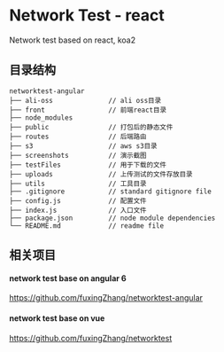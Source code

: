 # Network Test - react
Network test based on react, koa2

## 目录结构  
```  
networktest-angular
├── ali-oss              // ali oss目录
├── front                // 前端react目录
├── node_modules         
├── public               // 打包后的静态文件
├── routes               // 后端路由
├── s3                   // aws s3目录
├── screenshots          // 演示截图
├── testFiles            // 用于下载的文件
├── uploads              // 上传测试的文件存放目录
├── utils                // 工具目录
├── .gitignore           // standard gitignore file
├── config.js            // 配置文件
├── index.js             // 入口文件
├── package.json         // node module dependencies
└── README.md            // readme file
```  

## 相关项目  
#### network test base on angular 6  
https://github.com/fuxingZhang/networktest-angular  

#### network test base on vue  
https://github.com/fuxingZhang/networktest  
